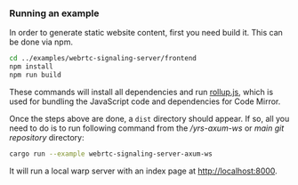 
### Running an example

In order to generate static website content, first you need build it. This can be done via npm.

```bash
cd ../examples/webrtc-signaling-server/frontend
npm install
npm run build
```

These commands will install all dependencies and run [rollup.js](https://rollupjs.org/), which is used for bundling the JavaScript code and dependencies for Code Mirror.

Once the steps above are done, a `dist` directory should appear. If so, all you need to do is to run following command from the */yrs-axum-ws* or *main git repository* directory:

```bash
cargo run --example webrtc-signaling-server-axum-ws
```

It will run a local warp server with an index page at [http://localhost:8000](http://localhost:8000).
